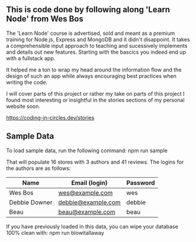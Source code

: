 ## This is code done by following along 'Learn Node' from Wes Bos

The 'Learn Node' course is advertised, sold and meant as a premium training for Node.js, Express and MongoDB and it didn't disappoint.
It takes a comprehensible input approach to teaching and sucessively implements and details out new features. Starting with the bascics you indeed end up with a fullstack app.

It helped me a ton to wrap my head around the information flow and the design of such an app while always encouraging best practices when writing the code.

I will cover parts of this project or rather my take on parts of this project I found most interesting or insightful in the stories sections of my personal website soon.

https://coding-in-circles.dev/stories

## Sample Data

To load sample data, run the following command:
npm run sample

That will populate 16 stores with 3 authors and 41 reviews. The logins for the authors are as follows:

| Name          | Email (login)      | Password |
| ------------- | ------------------ | -------- |
| Wes Bos       | wes@example.com    | wes      |
| Debbie Downer | debbie@example.com | debbie   |
| Beau          | beau@example.com   | beau     |

If you have previously loaded in this data, you can wipe your database 100% clean with:
npm run blowitallaway

